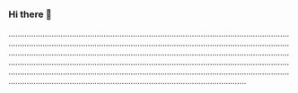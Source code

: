 ### Hi there 👋

.....................................................................................................................................................................................................................................................................................................................................................................................................................................................................................................................................................................................................................................................................................................................................................